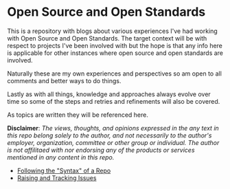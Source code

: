 # Open Source and Open Standards

This is a repository with blogs about various experiences I've had working with Open Source and Open Standards. The target context will be with respect to projects I've been involved with but the hope is that any info here 
is applicable for other instances where open source and open standards are involved.

Naturally these are my own experiences and perspectives so am open to all comments and better ways to do things.

Lastly as with all things, knowledge and approaches always evolve over time so some of the steps and retries and refinements will also be covered.

As topics are written they will be referenced here.

**Disclaimer**: *The views, thoughts, and opinions expressed in the any text in this repo belong solely to the author, and not necessarily to the author's employer, organization, committee or other group or individual. The author is not affilitaed with nor endorsing any of the products or services mentioned in any content in this repo.*

- [Following the "Syntax" of a Repo](articles/Starting_Syntax.md)
- [Raising and Tracking Issues](articles/Planning.md)
